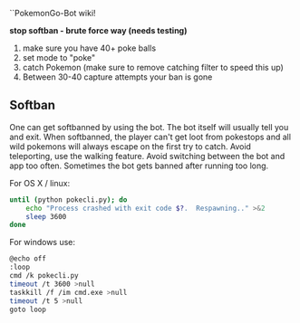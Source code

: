 ``PokemonGo-Bot wiki!

**stop softban - brute force way  (needs testing)**

1. make sure you have 40+ poke balls
2. set mode to "poke"
3. catch Pokemon (make sure to remove catching filter to speed this up)
4. Between 30-40 capture attempts your ban is gone

## Softban
One can get softbanned by using the bot. The bot itself will usually tell you and exit. When softbanned, the player can't get loot from pokestops and all wild pokemons will always escape on the first try to catch.
Avoid teleporting, use the walking feature. Avoid switching between the bot and app too often. Sometimes the bot gets banned after running too long. 


For OS X / linux:
```bash
until (python pokecli.py); do
    echo "Process crashed with exit code $?.  Respawning.." >&2
    sleep 3600
done
```

For windows use:
```bash
@echo off
:loop
cmd /k pokecli.py
timeout /t 3600 >null
taskkill /f /im cmd.exe >null
timeout /t 5 >null
goto loop
```
